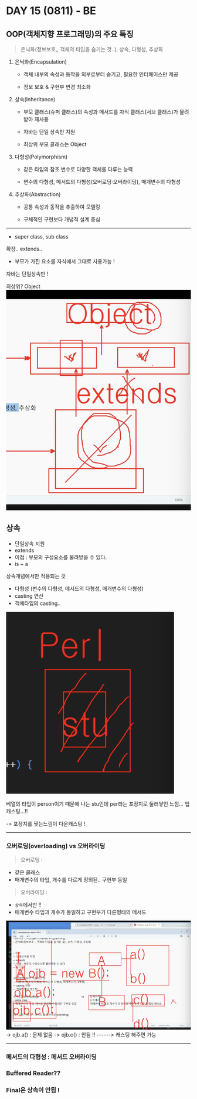 # DAY 15 (0811) - BE

## OOP(객체지향 프로그래밍)의 주요 특징

> 은닉화(정보보호,, 객체의 타입을 숨기는 것..), 상속, 다형성, 추상화

1. 은닉화(Encapsulation)

   - 객체 내부의 속성과 동작을 외부로부터 숨기고, 필요한 인터페이스만 제공

   - 정보 보호 & 구현부 변경 최소화

2. 상속(Inheritance)

   - 부모 클래스(슈퍼 클래스)의 속성과 메서드를 자식 클래스(서브 클래스)가 물려받아 재사용

   - 자바는 단일 상속만 지원

   - 최상위 부모 클래스는 Object

3. 다형성(Polymorphism)

   - 같은 타입의 참조 변수로 다양한 객체를 다루는 능력

   - 변수의 다형성, 메서드의 다형성(오버로딩·오버라이딩), 매개변수의 다형성

4. 추상화(Abstraction)

   - 공통 속성과 동작을 추출하여 모델링

   - 구체적인 구현보다 개념적 설계 중심

---

- super class, sub class

확장.. extends..

- 부모가 가진 요소를 자식에서 그대로 사용가능 !

자바는 단일상속만 !

최상위? Object
![alt text](image.png)

## 상속

- 단일상속 지원
- extends
- 이점 : 부모의 구성요소를 물려받을 수 있다.
- is ~ a

상속개념에서만 적용되는 것

- 다형성 (변수의 다형성, 메서드의 다형성, 매개변수의 다형성)
- casting 연산
- 객체타입의 casting..

![alt text](image-1.png)

베열의 타입이 person이기 때문에 나는 stu인데 per라는 포장지로 둘러쌓인 느낌...
업캐스팅...!!

-> 포장지를 찢는느낌이 다운캐스팅 !

---

### 오버로딩(overloading) vs 오버라이딩

> 오버로딩 :

- 같은 클래스
- 매개변수의 타입, 개수를 다르게 정의된.. 구현부 동일

> 오버라이딩 :

- `상속`에서만 !!
- 매개변수 타입과 개수가 동일하고 구현부가 다른형태의 메서드

![alt text](image-3.png)
-> ojb.a() : 문제 없음
-> ojb.c() : 안됨 !! ------> 캐스팅 해주면 가능

---

### 메서드의 다형성 : 메서드 오버라이딩

### Buffered Reader??

### Final은 상속이 안됨 !
